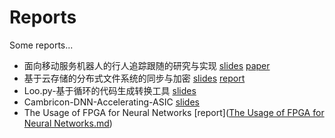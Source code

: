 # Reports

Some reports...

* 面向移动服务机器人的行人追踪跟随的研究与实现 [slides](面向移动服务机器人的行人追踪跟随的研究与实现-slides.pdf) [paper](面向移动服务机器人的行人追踪跟随的研究与实现.pdf)
* 基于云存储的分布式文件系统的同步与加密 [slides](基于云存储的分布式文件系统的同步与加密.pdf) [report](基于云存储的文件系统同步与加密.pdf)
* Loo.py-基于循环的代码生成转换工具 [slides](Loopy-基于循环的代码生成转换工具.pdf)
* Cambricon-DNN-Accelerating-ASIC [slides](Cambricon-DNN-Accelerating-ASIC.pdf)
* The Usage of FPGA for Neural Networks [report]([The Usage of FPGA for Neural Networks.md](https://github.com/wwqqqqq/Reports/blob/master/The%20Usage%20of%20FPGA%20for%20Neural%20Networks.md))